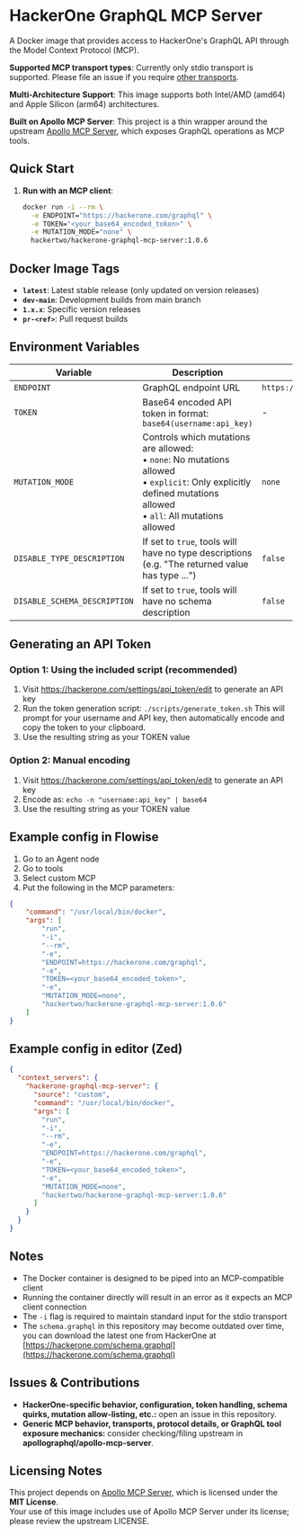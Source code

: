 # HackerOne GraphQL MCP Server

A Docker image that provides access to HackerOne's GraphQL API through the Model Context Protocol (MCP).

**Supported MCP transport types**: Currently only stdio transport is supported. Please file an issue if you require [other transports](https://modelcontextprotocol.io/docs/concepts/transports#built-in-transport-types).

**Multi-Architecture Support**: This image supports both Intel/AMD (amd64) and Apple Silicon (arm64) architectures.

**Built on Apollo MCP Server**: This project is a thin wrapper around the upstream [Apollo MCP Server](https://github.com/apollographql/apollo-mcp-server), which exposes GraphQL operations as MCP tools.

## Quick Start

1. **Run with an MCP client**:
   ```sh
   docker run -i --rm \
     -e ENDPOINT="https://hackerone.com/graphql" \
     -e TOKEN="<your_base64_encoded_token>" \
     -e MUTATION_MODE="none" \
     hackertwo/hackerone-graphql-mcp-server:1.0.6
   ```

## Docker Image Tags

- **`latest`**: Latest stable release (only updated on version releases)
- **`dev-main`**: Development builds from main branch
- **`1.x.x`**: Specific version releases
- **`pr-<ref>`**: Pull request builds

## Environment Variables

| Variable                     | Description                                                                                                                                                             | Default                         |
| ---------------------------- | ----------------------------------------------------------------------------------------------------------------------------------------------------------------------- | ------------------------------- |
| `ENDPOINT`                   | GraphQL endpoint URL                                                                                                                                                    | `https://hackerone.com/graphql` |
| `TOKEN`                      | Base64 encoded API token in format: `base64(username:api_key)`                                                                                                          | -                               |
| `MUTATION_MODE`              | Controls which mutations are allowed:<br/>• `none`: No mutations allowed<br/>• `explicit`: Only explicitly defined mutations allowed<br/>• `all`: All mutations allowed | `none`                          |
| `DISABLE_TYPE_DESCRIPTION`   | If set to `true`, tools will have no type descriptions (e.g. "The returned value has type ...")                                                                         | `false`                         |
| `DISABLE_SCHEMA_DESCRIPTION` | If set to `true`, tools will have no schema description                                                                                                                 | `false`                         |

## Generating an API Token

### Option 1: Using the included script (recommended)
1. Visit https://hackerone.com/settings/api_token/edit to generate an API key
2. Run the token generation script: `./scripts/generate_token.sh`
   This will prompt for your username and API key, then automatically encode and copy the token to your clipboard.
3. Use the resulting string as your TOKEN value

### Option 2: Manual encoding
1. Visit https://hackerone.com/settings/api_token/edit to generate an API key
2. Encode as: `echo -n "username:api_key" | base64`
3. Use the resulting string as your TOKEN value

## Example config in Flowise

1. Go to an Agent node
2. Go to tools
3. Select custom MCP
4. Put the following in the MCP parameters:

```json
{
    "command": "/usr/local/bin/docker",
    "args": [
        "run",
        "-i",
        "--rm",
        "-e",
        "ENDPOINT=https://hackerone.com/graphql",
        "-e",
        "TOKEN=<your_base64_encoded_token>",
        "-e",
        "MUTATION_MODE=none",
        "hackertwo/hackerone-graphql-mcp-server:1.0.6"
    ]
}
```

## Example config in editor (Zed)

```json
{
  "context_servers": {
    "hackerone-graphql-mcp-server": {
      "source": "custom",
      "command": "/usr/local/bin/docker",
      "args": [
        "run",
        "-i",
        "--rm",
        "-e",
        "ENDPOINT=https://hackerone.com/graphql",
        "-e",
        "TOKEN=<your_base64_encoded_token>",
        "-e",
        "MUTATION_MODE=none",
        "hackertwo/hackerone-graphql-mcp-server:1.0.6"
      ]
    }
  }
}
```

## Notes

- The Docker container is designed to be piped into an MCP-compatible client
- Running the container directly will result in an error as it expects an MCP client connection
- The `-i` flag is required to maintain standard input for the stdio transport
- The `schema.graphql` in this repository may become outdated over time, you can download the latest one from HackerOne at [https://hackerone.com/schema.graphql](https://hackerone.com/schema.graphql)

## Issues & Contributions

- **HackerOne-specific behavior, configuration, token handling, schema quirks, mutation allow-listing, etc.:** open an issue in this repository.
- **Generic MCP behavior, transports, protocol details, or GraphQL tool exposure mechanics:** consider checking/filing upstream in **apollographql/apollo-mcp-server**.

## Licensing Notes

This project depends on [Apollo MCP Server](https://github.com/apollographql/apollo-mcp-server), which is licensed under the **MIT License**.  
Your use of this image includes use of Apollo MCP Server under its license; please review the upstream LICENSE.
